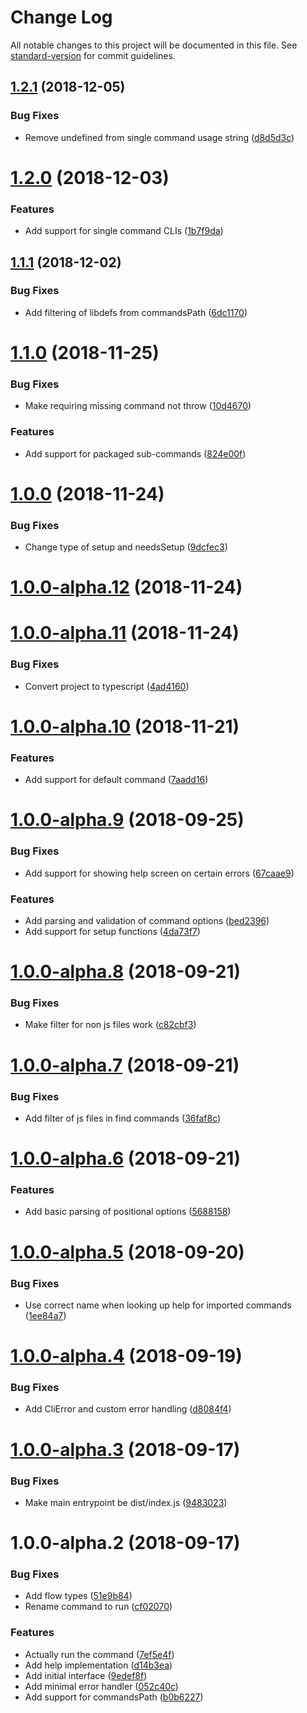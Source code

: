 # Change Log

All notable changes to this project will be documented in this file. See [standard-version](https://github.com/conventional-changelog/standard-version) for commit guidelines.

<a name="1.2.1"></a>
## [1.2.1](https://github.com/relekang/args/compare/v1.2.0...v1.2.1) (2018-12-05)


### Bug Fixes

* Remove undefined from single command usage string ([d8d5d3c](https://github.com/relekang/args/commit/d8d5d3c))



<a name="1.2.0"></a>
# [1.2.0](https://github.com/relekang/args/compare/v1.1.1...v1.2.0) (2018-12-03)


### Features

* Add support for single command CLIs ([1b7f9da](https://github.com/relekang/args/commit/1b7f9da))



<a name="1.1.1"></a>
## [1.1.1](https://github.com/relekang/args/compare/v1.1.0...v1.1.1) (2018-12-02)


### Bug Fixes

* Add filtering of libdefs from commandsPath ([6dc1170](https://github.com/relekang/args/commit/6dc1170))



<a name="1.1.0"></a>
# [1.1.0](https://github.com/relekang/args/compare/v1.0.0...v1.1.0) (2018-11-25)


### Bug Fixes

* Make requiring missing command not throw ([10d4670](https://github.com/relekang/args/commit/10d4670))


### Features

* Add support for packaged sub-commands ([824e00f](https://github.com/relekang/args/commit/824e00f))



<a name="1.0.0"></a>
# [1.0.0](https://github.com/relekang/args/compare/v1.0.0-alpha.12...v1.0.0) (2018-11-24)


### Bug Fixes

* Change type of setup and needsSetup ([9dcfec3](https://github.com/relekang/args/commit/9dcfec3))



<a name="1.0.0-alpha.12"></a>
# [1.0.0-alpha.12](https://github.com/relekang/args/compare/v1.0.0-alpha.11...v1.0.0-alpha.12) (2018-11-24)



<a name="1.0.0-alpha.11"></a>
# [1.0.0-alpha.11](https://github.com/relekang/args/compare/v1.0.0-alpha.10...v1.0.0-alpha.11) (2018-11-24)


### Bug Fixes

* Convert project to typescript ([4ad4160](https://github.com/relekang/args/commit/4ad4160))



<a name="1.0.0-alpha.10"></a>
# [1.0.0-alpha.10](https://github.com/relekang/args/compare/v1.0.0-alpha.9...v1.0.0-alpha.10) (2018-11-21)


### Features

* Add support for default command ([7aadd16](https://github.com/relekang/args/commit/7aadd16))



<a name="1.0.0-alpha.9"></a>
# [1.0.0-alpha.9](https://github.com/relekang/args/compare/v1.0.0-alpha.8...v1.0.0-alpha.9) (2018-09-25)


### Bug Fixes

* Add support for showing help screen on certain errors ([67caae9](https://github.com/relekang/args/commit/67caae9))


### Features

* Add parsing and validation of command options ([bed2396](https://github.com/relekang/args/commit/bed2396))
* Add support for setup functions ([4da73f7](https://github.com/relekang/args/commit/4da73f7))



<a name="1.0.0-alpha.8"></a>
# [1.0.0-alpha.8](https://github.com/relekang/args/compare/v1.0.0-alpha.7...v1.0.0-alpha.8) (2018-09-21)


### Bug Fixes

* Make filter for non js files work ([c82cbf3](https://github.com/relekang/args/commit/c82cbf3))



<a name="1.0.0-alpha.7"></a>
# [1.0.0-alpha.7](https://github.com/relekang/args/compare/v1.0.0-alpha.6...v1.0.0-alpha.7) (2018-09-21)


### Bug Fixes

* Add filter of js files in find commands ([36faf8c](https://github.com/relekang/args/commit/36faf8c))



<a name="1.0.0-alpha.6"></a>
# [1.0.0-alpha.6](https://github.com/relekang/args/compare/v1.0.0-alpha.5...v1.0.0-alpha.6) (2018-09-21)


### Features

* Add basic parsing of positional options ([5688158](https://github.com/relekang/args/commit/5688158))



<a name="1.0.0-alpha.5"></a>
# [1.0.0-alpha.5](https://github.com/relekang/args/compare/v1.0.0-alpha.4...v1.0.0-alpha.5) (2018-09-20)


### Bug Fixes

* Use correct name when looking up help for imported commands ([1ee84a7](https://github.com/relekang/args/commit/1ee84a7))



<a name="1.0.0-alpha.4"></a>
# [1.0.0-alpha.4](https://github.com/relekang/args/compare/v1.0.0-alpha.3...v1.0.0-alpha.4) (2018-09-19)


### Bug Fixes

* Add CliError and custom error handling ([d8084f4](https://github.com/relekang/args/commit/d8084f4))



<a name="1.0.0-alpha.3"></a>
# [1.0.0-alpha.3](https://github.com/relekang/args/compare/v1.0.0-alpha.2...v1.0.0-alpha.3) (2018-09-17)


### Bug Fixes

* Make main entrypoint be dist/index.js ([9483023](https://github.com/relekang/args/commit/9483023))



<a name="1.0.0-alpha.2"></a>
# 1.0.0-alpha.2 (2018-09-17)


### Bug Fixes

* Add flow types ([51e9b84](https://github.com/relekang/args/commit/51e9b84))
* Rename command to run ([cf02070](https://github.com/relekang/args/commit/cf02070))


### Features

* Actually run the command ([7ef5e4f](https://github.com/relekang/args/commit/7ef5e4f))
* Add help implementation ([d14b3ea](https://github.com/relekang/args/commit/d14b3ea))
* Add initial interface ([9edef8f](https://github.com/relekang/args/commit/9edef8f))
* Add minimal error handler ([052c40c](https://github.com/relekang/args/commit/052c40c))
* Add support for commandsPath ([b0b6227](https://github.com/relekang/args/commit/b0b6227))

